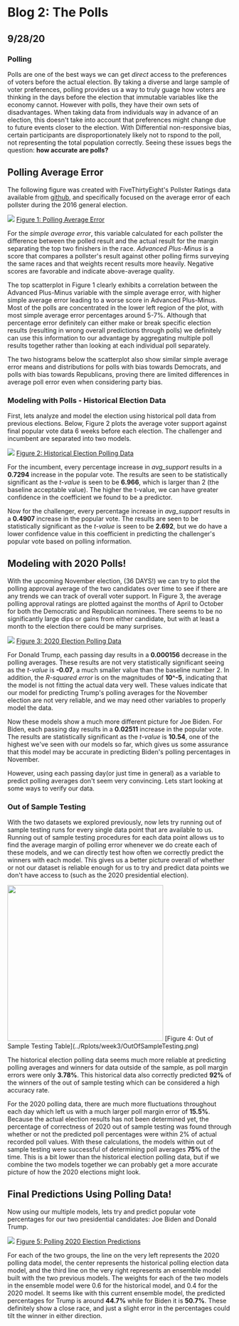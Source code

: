 # Blog 2: The Polls
## 9/28/20

### Polling

Polls are one of the best ways we can get *direct* access to the preferences of voters before the actual election. By taking a diverse and large sample of voter preferences, polling provides us a way to truly guage how voters are thinking in the days before the election that immutable variables like the economy cannot. However with polls, they have their own sets of disadvantages. When taking data from individuals way in advance of an election, this doesn't take into account that preferences might change due to future events closer to the election. With Differential non-responsive bias, certain participants are disproportionately likely not to rspond to the poll, not representing the total population correctly. Seeing these issues begs the question: **how accurate are polls?**

## Polling Average Error

The following figure was created with FiveThirtyEight's Pollster Ratings data available from [github](https://github.com/fivethirtyeight/data/tree/master/pollster-ratings), and specifically focused on the average error of each pollster during the 2016 general election. 

![](../Rplots/week3/pollQuality2.png)
[Figure 1: Polling Average Error](../Rplots/week3/pollQuality2.png)

For the *simple average error*, this variable calculated for each pollster the difference between the polled result and the actual result for the margin separating the top two finishers in the race. *Advanced Plus-Minus* is a score that compares a pollster's result against other polling firms surveying the same races and that weights recent results more heavily. Negative scores are favorable and indicate above-average quality. 

The top scatterplot in Figure 1 clearly exhibits a correlation between the Advanced Plus-Minus variable with the simple average error, with higher simple average error leading to a worse score in Advanced Plus-Minus. Most of the polls are concentrated in the lower left region of the plot, with most simple average error percentages around 5-7%. Although that percentage error definitely can either make or break specific election results (resulting in wrong overall predictions through polls) we definitely can use this information to our advantage by aggregating multiple poll results together rather than looking at each individual poll separately.

The two histograms below the scatterplot also show similar simple average error means and distributions for polls with bias towards Democrats, and polls with bias towards Republicans, proving there are limited differences in average poll error even when considering party bias.

### Modeling with Polls - Historical Election Data

First, lets analyze and model the election using historical poll data from previous elections. Below, Figure 2 plots the average voter support against final popular vote data 6 weeks before each election. The challenger and incumbent are separated into two models.

![](../Rplots/week3/PopularVoteVSPolling.png)
[Figure 2: Historical Election Polling Data](../Rplots/week3/PopularVoteVSPolling.png)

For the incumbent, every percentage increase in *avg_support* results in a **0.7294** increase in the popular vote. The results are seen to be statistically significant as the *t-value* is seen to be **6.966**, which is larger than 2 (the baseline acceptable value). The higher the t-value, we can have greater confidence in the coefficient we found to be a predictor.

Now for the challenger, every percentage increase in *avg_support* results in a **0.4907** increase in the popular vote. The results are seen to be statistically significant as the *t-value* is seen to be **2.692**, but we do have a lower confidence value in this coefficient in predicting the challenger's popular vote based on polling information.

## Modeling with 2020 Polls!

With the upcoming November election, (36 DAYS!) we can try to plot the polling approval average of the two candidates over time to see if there are any trends we can track of overall voter support. In Figure 3, the average polling approval ratings are plotted against the months of April to October for both the Democratic and Republican nominees. There seems to be no significantly large dips or gains from either candidate, but with at least a month to the election there could be many surprises.

![](../Rplots/week3/JoeVSDonald.png)
[Figure 3: 2020 Election Polling Data](../Rplots/week3/JoeVSDonald.png)

For Donald Trump, each passing day results in a **0.000156** decrease in the polling averages. These results are not very statistically significant seeing as the *t-value* is **-0.07**, a much smaller value than the baseline number 2. In addition, the *R-squared error* is on the magnitudes of **10^-5**, indicating that the model is not fitting the actual data very well. These values indicate that our model for predicting Trump's polling averages for the November election are not very reliable, and we may need other variables to properly model the data.

Now these models show a much more different picture for Joe Biden. For Biden, each passing day results in a **0.02511** increase in the popular vote. The results are statistically significant as the *t-value* is **10.54**, one of the highest we've seen with our models so far, which gives us some assurance that this model may be accurate in predicting Biden's polling percentages in November.

However, using each passing day(or just time in general) as a variable to predict polling averages don't seem very convincing. Lets start looking at some ways to verify our data.

### Out of Sample Testing

With the two datasets we explored previously, now lets try running out of sample testing runs for every single data point that are available to us. Running out of sample testing procedures for each data point allows us to find the average margin of polling error whenever we do create each of these models, and we can directly test how often we correctly predict the winners with each model. This gives us a better picture overall of whether or not our dataset is reliable enough for us to try and predict data points we don't have access to (such as the 2020 presidential election).

<img src="../Rplots/week3/OutOfSampleTesting.png" width="350">
[Figure 4: Out of Sample Testing Table](../Rplots/week3/OutOfSampleTesting.png)

The historical election polling data seems much more reliable at predicting polling averages and winners for data outside of the sample, as poll margin errors were only **3.78%**. This historical data also correctly predicted **92%** of the winners of the out of sample testing which can be considered a high accuracy rate.

For the 2020 polling data, there are much more fluctuations throughout each day which left us with a much larger poll margin error of **15.5%**. Because the actual election results has not been determined yet, the percentage of correctness of 2020 out of sample testing was found through whether or not the predicted poll percentages were within 2% of actual recorded poll values. With these calculations, the models within out of sample testing were successful of determining poll averages **75%** of the time. This is a bit lower than the historical election polling data, but if we combine the two models together we can probably get a more accurate picture of how the 2020 elections might look.

## Final Predictions Using Polling Data!

Now using our multiple models, lets try and predict popular vote percentages for our two presidential candidates: Joe Biden and Donald Trump.

![](../Rplots/week3/predictions.png)
[Figure 5: Polling 2020 Election Predictions](../Rplots/week3/predictions.png)

For each of the two groups, the line on the very left represents the 2020 polling data model, the center represents the historical polling election data model, and the third line on the very right represents an ensemble model built with the two previous models. The weights for each of the two models in the ensemble model were 0.6 for the historical model, and 0.4 for the 2020 model. It seems like with this current ensemble model, the predicted percentages for Trump is around **44.7%** while for Biden it is **50.7%**. These definitely show a close race, and just a slight error in the percentages could tilt the winner in either direction.